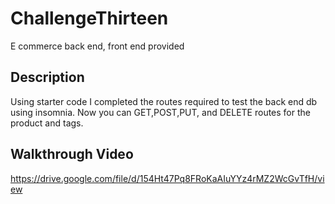 # ChallengeThirteen
E commerce back end, front end provided



## Description
Using starter code I completed the routes required to test the back end db using insomnia. Now you can GET,POST,PUT, and DELETE routes for the product and tags.

## Walkthrough Video
https://drive.google.com/file/d/154Ht47Pq8FRoKaAIuYYz4rMZ2WcGvTfH/view
